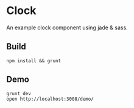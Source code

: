 # Clock

An example clock component using jade & sass.

## Build

    npm install && grunt

## Demo

    grunt dev
    open http://localhost:3008/demo/
